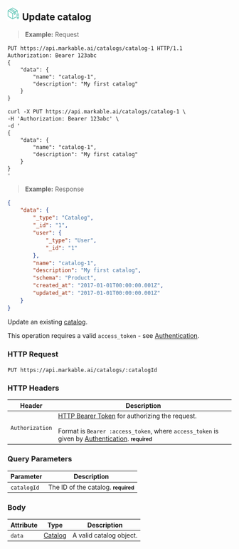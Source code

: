 
## <img src="images/update-catalog_icon.png" alt="update-catalog_icon" width="28px" height="auto"> Update catalog

> **Example:** Request

```http
PUT https://api.markable.ai/catalogs/catalog-1 HTTP/1.1
Authorization: Bearer 123abc
{
	"data": {
        "name": "catalog-1",
        "description": "My first catalog"
    }
}
```

```shell
curl -X PUT https://api.markable.ai/catalogs/catalog-1 \
-H 'Authorization: Bearer 123abc' \
-d '
{
	"data": {
        "name": "catalog-1",
        "description": "My first catalog"
    }
}
'
```

> **Example:** Response

```json
{
	"data": {
        "_type": "Catalog",
        "_id": "1",
        "user": {
            "_type": "User",
            "_id": "1"
        },
        "name": "catalog-1",
        "description": "My first catalog",
        "schema": "Product",
        "created_at": "2017-01-01T00:00:00.001Z",
        "updated_at": "2017-01-01T00:00:00.001Z"
    }
}
```


Update an existing [catalog](#the-catalog-object).

<aside class="notice">
    This operation requires a valid <code>access_token</code> - see <a href="#authentication">Authentication</a>.
</aside>


### HTTP Request

`PUT https://api.markable.ai/catalogs/:catalogId`


### HTTP Headers

Header              | Description
----------          | ----------
`Authorization`     | [HTTP Bearer Token](https://tools.ietf.org/html/rfc6750) for authorizing the request. <br><br>Format is `Bearer :access_token`, where `access_token` is given by [Authentication](#authentication). **<small>required</small>**


### Query Parameters

Parameter       | Description
----------      | ----------
`catalogId`     | The ID of the catalog. **<small>required</small>**


### Body

Attribute       | Type                  | Description
-------         | ----------            | -------
`data`          | [Catalog](#catalog)   | A valid catalog object.
